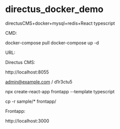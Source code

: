 # directus_docker_demo
directusCMS+docker+mysql+redis+React typescript


CMD:

docker-compose pull
docker-compose up -d

URL:

Directus CMS:

http://localhost:8055

admin@example.com / d1r3ctu5


npx create-react-app frontapp --template typescript

cp -r sample/* frontapp/

Frontapp:

http://localhost:3000